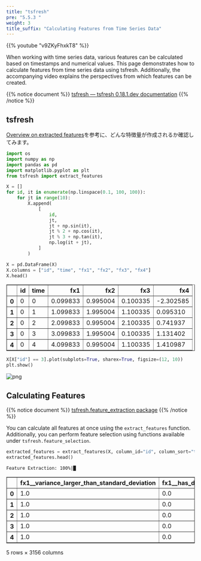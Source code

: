 ```yaml
---
title: "tsfresh"
pre: "5.5.3 "
weight: 3
title_suffix: "Calculating Features from Time Series Data"
---
```


{{% youtube "v9ZKyFhxkT8" %}}

<div class="pagetop-box">
    <p>When working with time series data, various features can be calculated based on timestamps and numerical values. This page demonstrates how to calculate features from time series data using tsfresh. Additionally, the accompanying video explains the perspectives from which features can be created.</p>
</div>

{{% notice document %}}
[tsfresh — tsfresh 0.18.1.dev documentation](https://tsfresh.readthedocs.io/en/latest/)
{{% /notice %}}

## tsfresh
[Overview on extracted features](https://tsfresh.readthedocs.io/en/latest/text/list_of_features.html)を参考に、どんな特徴量が作成されるか確認してみます。


```python
import os
import numpy as np
import pandas as pd
import matplotlib.pyplot as plt
from tsfresh import extract_features

X = []
for id, it in enumerate(np.linspace(0.1, 100, 100)):
    for jt in range(10):
        X.append(
            [
                id,
                jt,
                jt + np.sin(it),
                jt % 2 + np.cos(it),
                jt % 3 + np.tan(it),
                np.log(it + jt),
            ]
        )

X = pd.DataFrame(X)
X.columns = ["id", "time", "fx1", "fx2", "fx3", "fx4"]
X.head()
```




<div>
<style scoped>
    .dataframe tbody tr th:only-of-type {
        vertical-align: middle;
    }

    .dataframe tbody tr th {
        vertical-align: top;
    }

    .dataframe thead th {
        text-align: right;
    }
</style>
<table border="1" class="dataframe">
  <thead>
    <tr style="text-align: right;">
      <th></th>
      <th>id</th>
      <th>time</th>
      <th>fx1</th>
      <th>fx2</th>
      <th>fx3</th>
      <th>fx4</th>
    </tr>
  </thead>
  <tbody>
    <tr>
      <th>0</th>
      <td>0</td>
      <td>0</td>
      <td>0.099833</td>
      <td>0.995004</td>
      <td>0.100335</td>
      <td>-2.302585</td>
    </tr>
    <tr>
      <th>1</th>
      <td>0</td>
      <td>1</td>
      <td>1.099833</td>
      <td>1.995004</td>
      <td>1.100335</td>
      <td>0.095310</td>
    </tr>
    <tr>
      <th>2</th>
      <td>0</td>
      <td>2</td>
      <td>2.099833</td>
      <td>0.995004</td>
      <td>2.100335</td>
      <td>0.741937</td>
    </tr>
    <tr>
      <th>3</th>
      <td>0</td>
      <td>3</td>
      <td>3.099833</td>
      <td>1.995004</td>
      <td>0.100335</td>
      <td>1.131402</td>
    </tr>
    <tr>
      <th>4</th>
      <td>0</td>
      <td>4</td>
      <td>4.099833</td>
      <td>0.995004</td>
      <td>1.100335</td>
      <td>1.410987</td>
    </tr>
  </tbody>
</table>
</div>




```python
X[X["id"] == 3].plot(subplots=True, sharex=True, figsize=(12, 10))
plt.show()
```


    
![png](/images/timeseries/shape/004-ts-extract-features_files/004-ts-extract-features_2_0.png)
    

## Calculating Features

{{% notice document %}}
[tsfresh.feature_extraction package](https://tsfresh.readthedocs.io/en/latest/api/tsfresh.feature_extraction.html)
{{% /notice %}}

You can calculate all features at once using the `extract_features` function. Additionally, you can perform feature selection using functions available under `tsfresh.feature_selection`.



```python
extracted_features = extract_features(X, column_id="id", column_sort="time")
extracted_features.head()
```

    Feature Extraction: 100%|█
    




<div>
<style scoped>
    .dataframe tbody tr th:only-of-type {
        vertical-align: middle;
    }

    .dataframe tbody tr th {
        vertical-align: top;
    }

    .dataframe thead th {
        text-align: right;
    }
</style>
<table border="1" class="dataframe">
  <thead>
    <tr style="text-align: right;">
      <th></th>
      <th>fx1__variance_larger_than_standard_deviation</th>
      <th>fx1__has_duplicate_max</th>
      <th>fx1__has_duplicate_min</th>
      <th>fx1__has_duplicate</th>
      <th>fx1__sum_values</th>
      <th>fx1__abs_energy</th>
      <th>fx1__mean_abs_change</th>
      <th>fx1__mean_change</th>
      <th>fx1__mean_second_derivative_central</th>
      <th>fx1__median</th>
      <th>...</th>
      <th>fx4__permutation_entropy__dimension_6__tau_1</th>
      <th>fx4__permutation_entropy__dimension_7__tau_1</th>
      <th>fx4__query_similarity_count__query_None__threshold_0.0</th>
      <th>fx4__matrix_profile__feature_"min"__threshold_0.98</th>
      <th>fx4__matrix_profile__feature_"max"__threshold_0.98</th>
      <th>fx4__matrix_profile__feature_"mean"__threshold_0.98</th>
      <th>fx4__matrix_profile__feature_"median"__threshold_0.98</th>
      <th>fx4__matrix_profile__feature_"25"__threshold_0.98</th>
      <th>fx4__matrix_profile__feature_"75"__threshold_0.98</th>
      <th>fx4__mean_n_absolute_max__number_of_maxima_7</th>
    </tr>
  </thead>
  <tbody>
    <tr>
      <th>0</th>
      <td>1.0</td>
      <td>0.0</td>
      <td>0.0</td>
      <td>0.0</td>
      <td>45.998334</td>
      <td>294.084675</td>
      <td>1.0</td>
      <td>1.0</td>
      <td>-3.469447e-18</td>
      <td>4.599833</td>
      <td>...</td>
      <td>-0.0</td>
      <td>-0.0</td>
      <td>NaN</td>
      <td>NaN</td>
      <td>NaN</td>
      <td>NaN</td>
      <td>NaN</td>
      <td>NaN</td>
      <td>NaN</td>
      <td>1.915905</td>
    </tr>
    <tr>
      <th>1</th>
      <td>1.0</td>
      <td>0.0</td>
      <td>0.0</td>
      <td>0.0</td>
      <td>53.952941</td>
      <td>373.591982</td>
      <td>1.0</td>
      <td>1.0</td>
      <td>-6.938894e-18</td>
      <td>5.395294</td>
      <td>...</td>
      <td>-0.0</td>
      <td>-0.0</td>
      <td>NaN</td>
      <td>NaN</td>
      <td>NaN</td>
      <td>NaN</td>
      <td>NaN</td>
      <td>NaN</td>
      <td>NaN</td>
      <td>1.918724</td>
    </tr>
    <tr>
      <th>2</th>
      <td>1.0</td>
      <td>0.0</td>
      <td>0.0</td>
      <td>0.0</td>
      <td>53.538882</td>
      <td>369.141186</td>
      <td>1.0</td>
      <td>1.0</td>
      <td>0.000000e+00</td>
      <td>5.353888</td>
      <td>...</td>
      <td>-0.0</td>
      <td>-0.0</td>
      <td>NaN</td>
      <td>NaN</td>
      <td>NaN</td>
      <td>NaN</td>
      <td>NaN</td>
      <td>NaN</td>
      <td>NaN</td>
      <td>2.062001</td>
    </tr>
    <tr>
      <th>3</th>
      <td>1.0</td>
      <td>0.0</td>
      <td>0.0</td>
      <td>0.0</td>
      <td>45.143194</td>
      <td>286.290800</td>
      <td>1.0</td>
      <td>1.0</td>
      <td>-8.673617e-19</td>
      <td>4.514319</td>
      <td>...</td>
      <td>-0.0</td>
      <td>-0.0</td>
      <td>NaN</td>
      <td>NaN</td>
      <td>NaN</td>
      <td>NaN</td>
      <td>NaN</td>
      <td>NaN</td>
      <td>NaN</td>
      <td>2.186180</td>
    </tr>
    <tr>
      <th>4</th>
      <td>1.0</td>
      <td>0.0</td>
      <td>0.0</td>
      <td>0.0</td>
      <td>36.613658</td>
      <td>216.555992</td>
      <td>1.0</td>
      <td>1.0</td>
      <td>0.000000e+00</td>
      <td>3.661366</td>
      <td>...</td>
      <td>-0.0</td>
      <td>-0.0</td>
      <td>NaN</td>
      <td>NaN</td>
      <td>NaN</td>
      <td>NaN</td>
      <td>NaN</td>
      <td>NaN</td>
      <td>NaN</td>
      <td>2.295964</td>
    </tr>
  </tbody>
</table>
<p>5 rows × 3156 columns</p>
</div>


